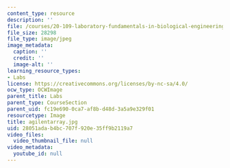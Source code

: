 ```yaml
---
content_type: resource
description: ''
file: /courses/20-109-laboratory-fundamentals-in-biological-engineering-fall-2007/28051adab4bc707f920e35ff9b2119a7_agilentarray.jpg
file_size: 28298
file_type: image/jpeg
image_metadata:
  caption: ''
  credit: ''
  image-alt: ''
learning_resource_types:
- Labs
license: https://creativecommons.org/licenses/by-nc-sa/4.0/
ocw_type: OCWImage
parent_title: Labs
parent_type: CourseSection
parent_uid: fc19e690-0ca7-af8b-d48d-3a5a9e329f01
resourcetype: Image
title: agilentarray.jpg
uid: 28051ada-b4bc-707f-920e-35ff9b2119a7
video_files:
  video_thumbnail_file: null
video_metadata:
  youtube_id: null
---
```

